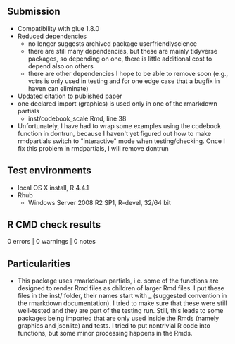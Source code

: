 ## Submission
* Compatibility with glue 1.8.0
* Reduced dependencies
  * no longer suggests archived package userfriendlyscience
  * there are still many dependencies, but these are mainly tidyverse packages, so depending on one, there is little additional cost to depend also on others
  * there are other dependencies I hope to be able to remove soon (e.g., vctrs is only used in testing and for one edge case that a bugfix in haven can eliminate)
* Updated citation to published paper
* one declared import (graphics) is used only in one of the rmarkdown partials
  - inst/codebook_scale.Rmd, line 38
* Unfortunately, I have had to wrap some examples using the codebook function in dontrun, because I haven't yet figured out how to make rmdpartials switch to "interactive" mode when testing/checking. Once I fix this problem in rmdpartials, I will remove dontrun

## Test environments
* local OS X install, R 4.4.1
* Rhub
  * Windows Server 2008 R2 SP1, R-devel, 32/64 bit

## R CMD check results

0 errors | 0 warnings | 0 notes

## Particularities
* This package uses rmarkdown partials, i.e. some of the functions are designed
  to render Rmd files as children of larger Rmd files. I put these files in
  the inst/ folder, their names start with _ (suggested convention in the
  rmarkdown documentation).
  I tried to make sure that these were still well-tested and they are part 
  of the testing run. Still, this leads to some packages being imported that are
  only used inside the Rmds (namely graphics and jsonlite) and tests. 
  I tried to put nontrivial R code into functions, but some minor processing 
  happens in the Rmds.
  
